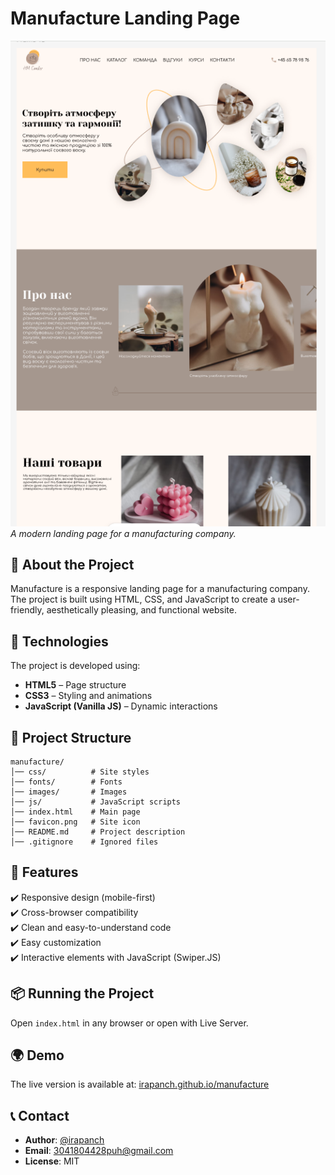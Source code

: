 # Manufacture Landing Page

![Manufacture](images/demo.png)  
*A modern landing page for a manufacturing company.*

## 🚀 About the Project
Manufacture is a responsive landing page for a manufacturing company. The project is built using HTML, CSS, and JavaScript to create a user-friendly, aesthetically pleasing, and functional website.

## 🔧 Technologies

The project is developed using:
- **HTML5** – Page structure
- **CSS3** – Styling and animations
- **JavaScript (Vanilla JS)** – Dynamic interactions

## 📂 Project Structure
```
manufacture/
│── css/          # Site styles
│── fonts/        # Fonts
│── images/       # Images
│── js/           # JavaScript scripts
│── index.html    # Main page
│── favicon.png   # Site icon
│── README.md     # Project description
│── .gitignore    # Ignored files
```

## 🎨 Features
✔️ Responsive design (mobile-first)  
✔️ Cross-browser compatibility  
✔️ Clean and easy-to-understand code  
✔️ Easy customization  
✔️ Interactive elements with JavaScript (Swiper.JS) 

## 📦 Running the Project
Open `index.html` in any browser or open with Live Server.

## 🌍 Demo
The live version is available at: [irapanch.github.io/manufacture](https://irapanch.github.io/manufacture/)

## 📞 Contact
- **Author**: [@irapanch](https://github.com/irapanch)
- **Email**: 3041804428puh@gmail.com 
- **License**: MIT

